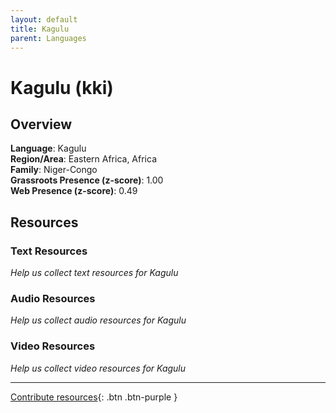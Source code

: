 ```yaml
---
layout: default
title: Kagulu
parent: Languages
---
```


# Kagulu (kki)

## Overview

**Language**: Kagulu  
**Region/Area**: Eastern Africa, Africa  
**Family**: Niger-Congo  
**Grassroots Presence (z-score)**: 1.00  
**Web Presence (z-score)**: 0.49  

## Resources

### Text Resources
*Help us collect text resources for Kagulu*

### Audio Resources
*Help us collect audio resources for Kagulu*

### Video Resources
*Help us collect video resources for Kagulu*

---

[Contribute resources](https://forms.office.com/e/1SfLJx3u1r){: .btn .btn-purple }
